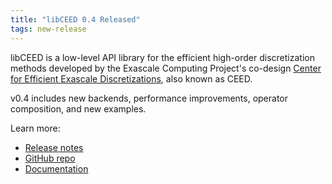 ```yaml
---
title: "libCEED 0.4 Released"
tags: new-release
---
```


libCEED is a low-level API library for the efficient high-order discretization methods developed by the Exascale Computing Project's co-design [Center for Efficient Exascale Discretizations](https://ceed.exascaleproject.org/), also known as CEED. 

v0.4 includes new backends, performance improvements, operator composition, and new examples.

Learn more:
- [Release notes](https://github.com/CEED/libCEED/releases/tag/v0.4)
- [GitHub repo](https://github.com/CEED/libCEED)
- [Documentation](https://codedocs.xyz/CEED/libCEED/md_doc_libCEEDapi.html)
